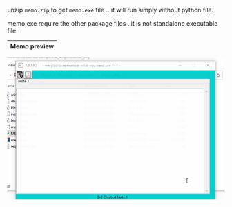 unzip `memo.zip` to get `memo.exe` file .. it will run simply without python file.

memo.exe require the other package files . it is not standalone executable file.

Memo preview|
---|
![memo preview](https://github.com/hmae/Samples/raw/master/ui_scripts/memo_pkg/memopreview.gif)
